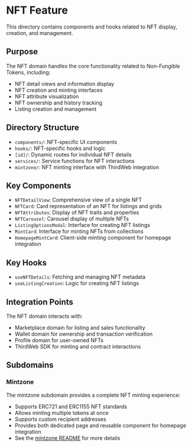# NFT Feature

This directory contains components and hooks related to NFT display, creation, and management.

## Purpose

The NFT domain handles the core functionality related to Non-Fungible Tokens, including:

- NFT detail views and information display
- NFT creation and minting interfaces
- NFT attribute visualization
- NFT ownership and history tracking
- Listing creation and management

## Directory Structure

- `components/`: NFT-specific UI components
- `hooks/`: NFT-specific hooks and logic
- `[id]/`: Dynamic routes for individual NFT details
- `services/`: Service functions for NFT interactions
- `mintzone/`: NFT minting interface with ThirdWeb integration

## Key Components

- `NFTDetailView`: Comprehensive view of a single NFT
- `NFTCard`: Card representation of an NFT for listings and grids
- `NFTAttributes`: Display of NFT traits and properties
- `NFTCarousel`: Carousel display of multiple NFTs
- `ListingOptionsModal`: Interface for creating NFT listings
- `MintCard`: Interface for minting NFTs from collections
- `HomepageMintCard`: Client-side minting component for homepage integration

## Key Hooks

- `useNFTDetails`: Fetching and managing NFT metadata
- `useListingCreation`: Logic for creating NFT listings

## Integration Points

The NFT domain interacts with:

- Marketplace domain for listing and sales functionality
- Wallet domain for ownership and transaction verification
- Profile domain for user-owned NFTs
- ThirdWeb SDK for minting and contract interactions

## Subdomains

### Mintzone

The mintzone subdomain provides a complete NFT minting experience:
- Supports ERC721 and ERC1155 NFT standards
- Allows minting multiple tokens at once
- Supports custom recipient addresses
- Provides both dedicated page and reusable component for homepage integration
- See the [mintzone README](./mintzone/README.md) for more details 